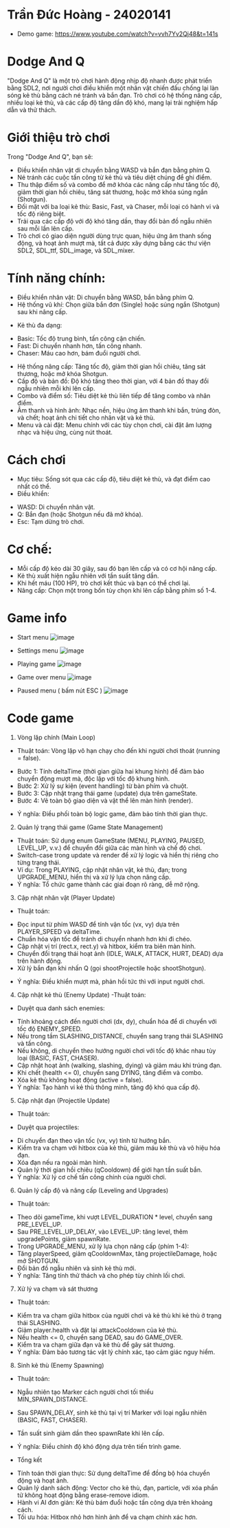 # Trần Đức Hoàng - 24020141
- Demo game: https://www.youtube.com/watch?v=vvh7Yv2Qj48&t=141s

# Dodge And Q
"Dodge And Q" là một trò chơi hành động nhịp độ nhanh được phát triển bằng SDL2, nơi người chơi điều khiển một nhân vật chiến đấu chống lại làn sóng kẻ thù bằng cách né tránh và bắn đạn. Trò chơi có hệ thống nâng cấp, nhiều loại kẻ thù, và các cấp độ tăng dần độ khó, mang lại trải nghiệm hấp dẫn và thử thách.

# Giới thiệu trò chơi

Trong "Dodge And Q", bạn sẽ:
- Điều khiển nhân vật di chuyển bằng WASD và bắn đạn bằng phím Q.
- Né tránh các cuộc tấn công từ kẻ thù và tiêu diệt chúng để ghi điểm.
- Thu thập điểm số và combo để mở khóa các nâng cấp như tăng tốc độ, giảm thời gian hồi chiêu, tăng sát thương, hoặc mở khóa súng ngắn (Shotgun).
- Đối mặt với ba loại kẻ thù: Basic, Fast, và Chaser, mỗi loại có hành vi và tốc độ riêng biệt.
- Trải qua các cấp độ với độ khó tăng dần, thay đổi bản đồ ngẫu nhiên sau mỗi lần lên cấp.
- Trò chơi có giao diện người dùng trực quan, hiệu ứng âm thanh sống động, và hoạt ảnh mượt mà, tất cả được xây dựng bằng các thư viện SDL2, SDL_ttf, SDL_image, và SDL_mixer.

 # Tính năng chính:
- Điều khiển nhân vật: Di chuyển bằng WASD, bắn bằng phím Q.
- Hệ thống vũ khí: Chọn giữa bắn đơn (Single) hoặc súng ngắn (Shotgun) sau khi nâng cấp.

+ Kẻ thù đa dạng:
- Basic: Tốc độ trung bình, tấn công cận chiến.
- Fast: Di chuyển nhanh hơn, tấn công nhanh.
- Chaser: Máu cao hơn, bám đuổi người chơi.

+ Hệ thống nâng cấp: Tăng tốc độ, giảm thời gian hồi chiêu, tăng sát thương, hoặc mở khóa Shotgun.
+ Cấp độ và bản đồ: Độ khó tăng theo thời gian, với 4 bản đồ thay đổi ngẫu nhiên mỗi khi lên cấp.
+ Combo và điểm số: Tiêu diệt kẻ thù liên tiếp để tăng combo và nhân điểm.
+ Âm thanh và hình ảnh: Nhạc nền, hiệu ứng âm thanh khi bắn, trúng đòn, và chết; hoạt ảnh chi tiết cho nhân vật và kẻ thù.
+ Menu và cài đặt: Menu chính với các tùy chọn chơi, cài đặt âm lượng nhạc và hiệu ứng, cùng nút thoát.

# Cách chơi
- Mục tiêu: Sống sót qua các cấp độ, tiêu diệt kẻ thù, và đạt điểm cao nhất có thể.
- Điều khiển:
+ WASD: Di chuyển nhân vật.
+ Q: Bắn đạn (hoặc Shotgun nếu đã mở khóa).
+ Esc: Tạm dừng trò chơi.

# Cơ chế:
- Mỗi cấp độ kéo dài 30 giây, sau đó bạn lên cấp và có cơ hội nâng cấp.
- Kẻ thù xuất hiện ngẫu nhiên với tần suất tăng dần.
- Khi hết máu (100 HP), trò chơi kết thúc và bạn có thể chơi lại.
- Nâng cấp: Chọn một trong bốn tùy chọn khi lên cấp bằng phím số 1-4.

 # Game info

- Start menu
![image](https://github.com/user-attachments/assets/7833abf3-fece-4e1f-be87-59830942bf7f)

- Settings menu
![image](https://github.com/user-attachments/assets/74a5fc6d-133a-4e9e-84f8-6db7589ce245)

- Playing game
![image](https://github.com/user-attachments/assets/6f134693-7492-42af-855a-3d4c07a1e57d)

- Game over menu
![image](https://github.com/user-attachments/assets/41a07610-05de-4282-adc5-da6d955a3a98)

- Paused menu ( bấm nút ESC )
![image](https://github.com/user-attachments/assets/9ca13969-87c9-4f7a-bde0-d78bba98b051)

# Code game
1. Vòng lặp chính (Main Loop)
- Thuật toán: Vòng lặp vô hạn chạy cho đến khi người chơi thoát (running = false).
+ Bước 1: Tính deltaTime (thời gian giữa hai khung hình) để đảm bảo chuyển động mượt mà, độc lập với tốc độ khung hình.
+ Bước 2: Xử lý sự kiện (event handling) từ bàn phím và chuột.
+ Bước 3: Cập nhật trạng thái game (update) dựa trên gameState.
+ Bước 4: Vẽ toàn bộ giao diện và vật thể lên màn hình (render).
- Ý nghĩa: Điều phối toàn bộ logic game, đảm bảo tính thời gian thực.
2. Quản lý trạng thái game (Game State Management)
- Thuật toán: Sử dụng enum GameState (MENU, PLAYING, PAUSED, LEVEL_UP, v.v.) để chuyển đổi giữa các màn hình và chế độ chơi.
- Switch-case trong update và render để xử lý logic và hiển thị riêng cho từng trạng thái.
- Ví dụ: Trong PLAYING, cập nhật nhân vật, kẻ thù, đạn; trong UPGRADE_MENU, hiển thị và xử lý lựa chọn nâng cấp.
- Ý nghĩa: Tổ chức game thành các giai đoạn rõ ràng, dễ mở rộng.
3. Cập nhật nhân vật (Player Update)
- Thuật toán:
+ Đọc input từ phím WASD để tính vận tốc (vx, vy) dựa trên PLAYER_SPEED và deltaTime.
+ Chuẩn hóa vận tốc để tránh di chuyển nhanh hơn khi đi chéo.
+ Cập nhật vị trí (rect.x, rect.y) và hitbox, kiểm tra biên màn hình.
+ Chuyển đổi trạng thái hoạt ảnh (IDLE, WALK, ATTACK, HURT, DEAD) dựa trên hành động.
+ Xử lý bắn đạn khi nhấn Q (gọi shootProjectile hoặc shootShotgun).
- Ý nghĩa: Điều khiển mượt mà, phản hồi tức thì với input người chơi.
4. Cập nhật kẻ thù (Enemy Update)
-Thuật toán:
+ Duyệt qua danh sách enemies:
* Tính khoảng cách đến người chơi (dx, dy), chuẩn hóa để di chuyển với tốc độ ENEMY_SPEED.
* Nếu trong tầm SLASHING_DISTANCE, chuyển sang trạng thái SLASHING và tấn công.
* Nếu không, di chuyển theo hướng người chơi với tốc độ khác nhau tùy loại (BASIC, FAST, CHASER).
* Cập nhật hoạt ảnh (walking, slashing, dying) và giảm máu khi trúng đạn.
* Khi chết (health <= 0), chuyển sang DYING, tăng điểm và combo.
* Xóa kẻ thù không hoạt động (active = false).
* Ý nghĩa: Tạo hành vi kẻ thù thông minh, tăng độ khó qua cấp độ.
5. Cập nhật đạn (Projectile Update)
- Thuật toán:
+ Duyệt qua projectiles:
* Di chuyển đạn theo vận tốc (vx, vy) tính từ hướng bắn.
* Kiểm tra va chạm với hitbox của kẻ thù, giảm máu kẻ thù và vô hiệu hóa đạn.
* Xóa đạn nếu ra ngoài màn hình.
* Quản lý thời gian hồi chiêu (qCooldown) để giới hạn tần suất bắn.
* Ý nghĩa: Xử lý cơ chế tấn công chính của người chơi.
6. Quản lý cấp độ và nâng cấp (Leveling and Upgrades)
- Thuật toán:
+ Theo dõi gameTime, khi vượt LEVEL_DURATION * level, chuyển sang PRE_LEVEL_UP.
+ Sau PRE_LEVEL_UP_DELAY, vào LEVEL_UP: tăng level, thêm upgradePoints, giảm spawnRate.
+ Trong UPGRADE_MENU, xử lý lựa chọn nâng cấp (phím 1-4):
+ Tăng playerSpeed, giảm qCooldownMax, tăng projectileDamage, hoặc mở SHOTGUN.
+ Đổi bản đồ ngẫu nhiên và sinh kẻ thù mới.
+ Ý nghĩa: Tăng tính thử thách và cho phép tùy chỉnh lối chơi.
7. Xử lý va chạm và sát thương
- Thuật toán:
+ Kiểm tra va chạm giữa hitbox của người chơi và kẻ thù khi kẻ thù ở trạng thái SLASHING.
+ Giảm player.health và đặt lại attackCooldown của kẻ thù.
+ Nếu health <= 0, chuyển sang DEAD, sau đó GAME_OVER.
+ Kiểm tra va chạm giữa đạn và kẻ thù để gây sát thương.
+ Ý nghĩa: Đảm bảo tương tác vật lý chính xác, tạo cảm giác nguy hiểm.
8. Sinh kẻ thù (Enemy Spawning)
- Thuật toán:
+ Ngẫu nhiên tạo Marker cách người chơi tối thiểu MIN_SPAWN_DISTANCE.
+ Sau SPAWN_DELAY, sinh kẻ thù tại vị trí Marker với loại ngẫu nhiên (BASIC, FAST, CHASER).
+ Tần suất sinh giảm dần theo spawnRate khi lên cấp.
+ Ý nghĩa: Điều chỉnh độ khó động dựa trên tiến trình game.


+ Tổng kết
- Tính toán thời gian thực: Sử dụng deltaTime để đồng bộ hóa chuyển động và hoạt ảnh.
- Quản lý danh sách động: Vector cho kẻ thù, đạn, particle, với xóa phần tử không hoạt động bằng erase-remove idiom.
- Hành vi AI đơn giản: Kẻ thù bám đuổi hoặc tấn công dựa trên khoảng cách.
- Tối ưu hóa: Hitbox nhỏ hơn hình ảnh để va chạm chính xác hơn.







 

